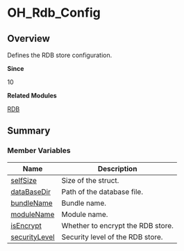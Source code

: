 # OH_Rdb_Config


## Overview

Defines the RDB store configuration.

**Since**

10

**Related Modules**

[RDB](_r_d_b.md)


## Summary


### Member Variables

| Name| Description|
| -------- | -------- |
| [selfSize](_r_d_b.md#selfsize) | Size of the struct.|
| [dataBaseDir](_r_d_b.md#databasedir) | Path of the database file.|
| [bundleName](_r_d_b.md#bundlename) | Bundle name.|
| [moduleName](_r_d_b.md#modulename) | Module name. |
| [isEncrypt](_r_d_b.md#isencrypt) | Whether to encrypt the RDB store.|
| [securityLevel](_r_d_b.md#securitylevel) | Security level of the RDB store.|
